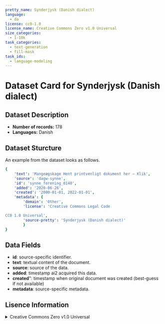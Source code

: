 ```yaml
---
pretty_name: Synderjysk (Danish dialect)
language:
  - da
license: cc0-1.0
license_name: Creative Commons Zero v1.0 Universal
size_categories:
  - 1-10k
task_categories:
  - text-generation
  - fill-mask
task_ids:
  - language-modeling
---
```

# Dataset Card for Synderjysk (Danish dialect)
## Dataset Description
- **Number of records:** 178
- **Languages:** Danish
## Dataset Sturcture
An example from the dataset looks as follows.
```yaml
{
    'text': 'Mangeægskage Hent printvenligt dokument her – Klik',
    'source': 'dagw-synne',
    'id': 'synne_forening_0140',
    'added': '2020-06-26',
    'created': '2000-01-01, 2022-01-01',
    'metadata': {
        'domain': 'Other',
        'license': 'Creative Commons Legal Code

CC0 1.0 Universal',
        'source-pretty': 'Synderjysk (Danish dialect)'
        }
}
```

## Data Fields

- **id**: source-specific identifier.
- **text**: textual content of the document.
- **source**: source of the data.
- **added**: timestamp ai2 acquired this data.
- **created**": timestamp when original document was created (best-guess if not available)
- **metadata**: source-specific metadata.

## Lisence Information
<details>
<summary>Creative Commons Zero v1.0 Universal</summary>
<p>
Creative Commons Legal Code

CC0 1.0 Universal
</p>
</details>

